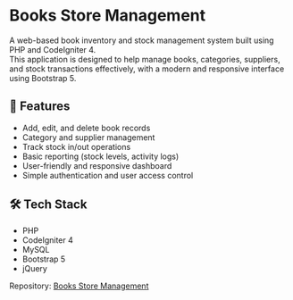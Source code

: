 # Books Store Management

A web-based book inventory and stock management system built using PHP and CodeIgniter 4.  
This application is designed to help manage books, categories, suppliers, and stock transactions effectively, with a modern and responsive interface using Bootstrap 5.

## 🚀 Features
- Add, edit, and delete book records  
- Category and supplier management  
- Track stock in/out operations  
- Basic reporting (stock levels, activity logs)  
- User-friendly and responsive dashboard  
- Simple authentication and user access control  

## 🛠 Tech Stack
- PHP  
- CodeIgniter 4  
- MySQL  
- Bootstrap 5  
- jQuery  

Repository: [Books Store Management](https://github.com/KananMaurya/books-store-management.git)
